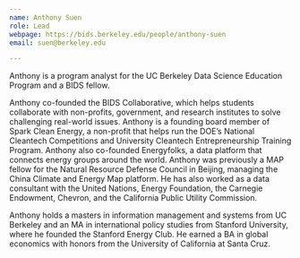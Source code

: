 ```yaml
---
name: Anthony Suen
role: Lead
webpage: https://bids.berkeley.edu/people/anthony-suen
email: suen@berkeley.edu

---
```


Anthony is a program analyst for the UC Berkeley Data Science Education Program and a BIDS fellow.

Anthony co-founded the BIDS Collaborative, which helps students collaborate with non-profits, government, and research institutes to solve challenging real-world issues.
Anthony is a founding board member of Spark Clean Energy, a non-profit that helps run the DOE’s National Cleantech Competitions and University Cleantech Entrepreneurship Training Program.
Anthony also co-founded Energyfolks, a data platform that connects energy groups around the world.
Anthony was previously a MAP fellow for the Natural Resource Defense Council in Beijing, managing the China Climate and Energy Map platform.
He has also worked as a data consultant with the United Nations, Energy Foundation, the Carnegie Endowment, Chevron, and the California Public Utility Commission.

Anthony holds a masters in information management and systems from UC Berkeley and an MA in international policy studies from Stanford University, where he founded the Stanford Energy Club.
He earned a BA in global economics with honors from the University of California at Santa Cruz.


